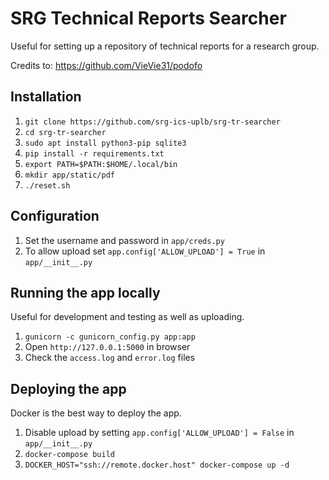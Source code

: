 # SRG Technical Reports Searcher

Useful for setting up a repository of technical reports for a research group.

Credits to: https://github.com/VieVie31/podofo

## Installation

1. `git clone https://github.com/srg-ics-uplb/srg-tr-searcher`
2. `cd srg-tr-searcher`
3. `sudo apt install python3-pip sqlite3`
4. `pip install -r requirements.txt`
5. `export PATH=$PATH:$HOME/.local/bin`
6. `mkdir app/static/pdf`
7. `./reset.sh`

## Configuration
1. Set the username and password in `app/creds.py`
2. To allow upload set `app.config['ALLOW_UPLOAD'] = True` in `app/__init__.py`

## Running the app locally
Useful for development and testing as well as uploading.

1. `gunicorn -c gunicorn_config.py app:app`
2. Open `http://127.0.0.1:5000` in browser
3. Check the `access.log` and `error.log` files 

## Deploying the app
Docker is the best way to deploy the app.

1.  Disable upload by setting `app.config['ALLOW_UPLOAD'] = False` in `app/__init__.py`
2. `docker-compose build`
3. `DOCKER_HOST="ssh://remote.docker.host" docker-compose up -d`


